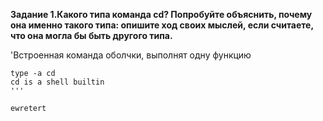 **Задание 1.Какого типа команда cd? Попробуйте объяснить, почему она именно такого типа: опишите ход своих мыслей, если считаете, что она могла бы быть другого типа.**

'Встроенная команда оболчки, выполнят одну функцию
````
type -a cd
cd is a shell builtin
'''

ewretert

